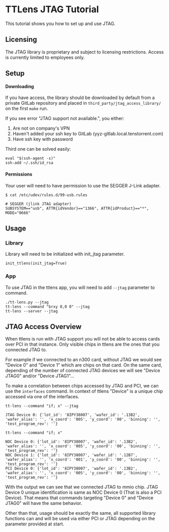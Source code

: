 # TTLens JTAG Tutorial
This tutorial shows you how to set up and use JTAG.

## Licensing
The JTAG library is proprietary and subject to licensing restrictions. Access is currently limited to employees only.

## Setup
#### Downloading
If you have access, the library should be downloaded by default from a private GitLab repository and placed in `third_party/jtag_access_library/` on the first `make` run.

If you see error "JTAG support not available.", you either:
1. Are not on company's VPN
2. Haven't added your ssh key to GitLab (yyz-gitlab.local.tenstorrent.com)
3. Have ssh key with password

Third one can be solved easily:
```
eval "$(ssh-agent -s)"
ssh-add ~/.ssh/id_rsa
```

#### Permissions
Your user will need to have permission to use the SEGGER J-Link adapter.
```
$ cat /etc/udev/rules.d/99-usb.rules

# SEGGER (jlink JTAG adapter)
SUBSYSTEM=="usb", ATTR{idVendor}=="1366", ATTR{idProduct}=="*", MODE="0666"
```

## Usage
### Library
Library will need to be initialized with init_jtag parameter.
```
init_ttlens(init_jtag=True)
```


### App
To use JTAG in the ttlens app, you will need to add ```--jtag``` parameter to command.
```
./tt-lens.py --jtag
tt-lens --command "brxy 0,0 0" --jtag
tt-lens --server --jtag
```

## JTAG Access Overview
When ttlens is run with JTAG support you will not be able to access cards over PCI in that instance.
Only visible chips in ttlens are the ones that you connected JTAG to.

For example if we connected to an n300 card, without JTAG we would see "Device 0" and "Device 1" which are chips on that card.
On the same card, depending of the number of connected JTAG devices we will see "Device JTAG0" and/or "Device JTAG1"...

To make a correlation between chips accessed by JTAG and PCI, we can use the ```interfaces``` command.
In context of ttlens "Device" is a unique chip accessed via one of the interfaces.

```
tt-lens --command "if; x" --jtag

JTAG Device 0: {'lot_id': '8IPY38007', 'wafer_id': '.13B2', 'wafer_alias': '', 'x_coord': '005', 'y_coord': '00', 'binning': '', 'test_program_rev': ''}
```

```
tt-lens --command "if; x"

NOC Device 0: {'lot_id': '8IPY38007', 'wafer_id': '.13B2', 'wafer_alias': '', 'x_coord': '005', 'y_coord': '00', 'binning': '', 'test_program_rev': ''}
NOC Device 1: {'lot_id': '8IPY38007', 'wafer_id': '.12B7', 'wafer_alias': '', 'x_coord': '001', 'y_coord': '00', 'binning': '', 'test_program_rev': ''}
PCI Device 0: {'lot_id': '8IPY38007', 'wafer_id': '.13B2', 'wafer_alias': '', 'x_coord': '005', 'y_coord': '00', 'binning': '', 'test_program_rev': ''}
```

With the output we can see that we connected JTAG to mmio chip.
JTAG Device 0 unique identification is same as NOC Device 0 (That is also a PCI Device).
That means that commands targeting "Device 0" and "Device JTAG0" will have the same behavior.

Other than that, usage should be exactly the same, all supported library functions can and will be used via either PCI or JTAG depending on the parameter provided at start.
